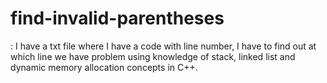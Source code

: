 # find-invalid-parentheses
: I have a txt file where I have a code with line number, I have to find out at which line we have problem using knowledge of stack, linked list and dynamic memory allocation concepts in C++.  
